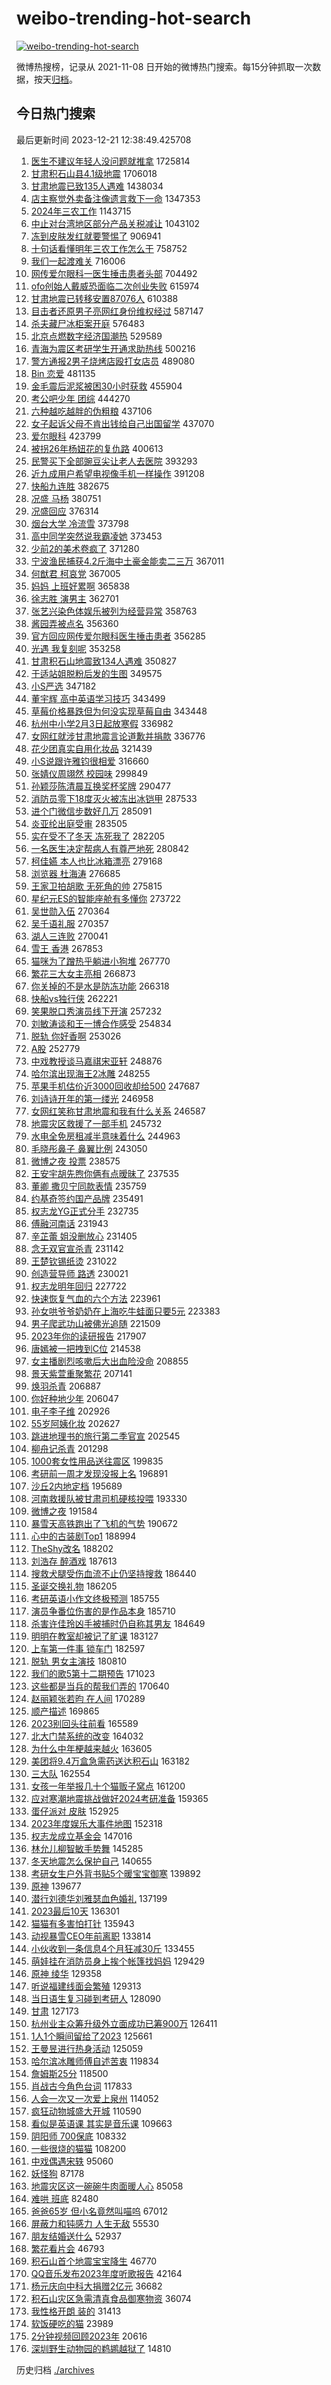# weibo-trending-hot-search

[![weibo-trending-hot-search](https://github.com/ameizi/weibo-trending-hot-search/actions/workflows/ci.yml/badge.svg)](https://github.com/ameizi/weibo-trending-hot-search/actions/workflows/ci.yml)

微博热搜榜，记录从 2021-11-08 日开始的微博热门搜索。每15分钟抓取一次数据，按天[归档](./archives)。

## 今日热门搜索

<!-- BEGIN --> 
最后更新时间 2023-12-21 12:38:49.425708 
1. [医生不建议年轻人没问题就推拿](https://s.weibo.com/weibo?q=%23%E5%8C%BB%E7%94%9F%E4%B8%8D%E5%BB%BA%E8%AE%AE%E5%B9%B4%E8%BD%BB%E4%BA%BA%E6%B2%A1%E9%97%AE%E9%A2%98%E5%B0%B1%E6%8E%A8%E6%8B%BF%23&t=31&band_rank=21&Refer=top) 1725814
1. [甘肃积石山县4.1级地震](https://s.weibo.com/weibo?q=%23%E7%94%98%E8%82%83%E7%A7%AF%E7%9F%B3%E5%B1%B1%E5%8E%BF4.1%E7%BA%A7%E5%9C%B0%E9%9C%87%23&t=31&band_rank=6&Refer=top) 1706018
1. [甘肃地震已致135人遇难](https://s.weibo.com/weibo?q=%23%E7%94%98%E8%82%83%E5%9C%B0%E9%9C%87%E5%B7%B2%E8%87%B4135%E4%BA%BA%E9%81%87%E9%9A%BE%23&t=31&band_rank=2&Refer=top) 1438034
1. [店主察觉外卖备注像遗言救下一命](https://s.weibo.com/weibo?q=%23%E5%BA%97%E4%B8%BB%E5%AF%9F%E8%A7%89%E5%A4%96%E5%8D%96%E5%A4%87%E6%B3%A8%E5%83%8F%E9%81%97%E8%A8%80%E6%95%91%E4%B8%8B%E4%B8%80%E5%91%BD%23&t=31&band_rank=27&Refer=top) 1347353
1. [2024年三农工作](https://s.weibo.com/weibo?q=%232024%E5%B9%B4%E4%B8%89%E5%86%9C%E5%B7%A5%E4%BD%9C%23&t=31&band_rank=3&Refer=top) 1143715
1. [中止对台湾地区部分产品关税减让](https://s.weibo.com/weibo?q=%23%E4%B8%AD%E6%AD%A2%E5%AF%B9%E5%8F%B0%E6%B9%BE%E5%9C%B0%E5%8C%BA%E9%83%A8%E5%88%86%E4%BA%A7%E5%93%81%E5%85%B3%E7%A8%8E%E5%87%8F%E8%AE%A9%23&t=31&band_rank=8&Refer=top) 1043102
1. [冻到皮肤发红就要警惕了](https://s.weibo.com/weibo?q=%23%E5%86%BB%E5%88%B0%E7%9A%AE%E8%82%A4%E5%8F%91%E7%BA%A2%E5%B0%B1%E8%A6%81%E8%AD%A6%E6%83%95%E4%BA%86%23&t=31&band_rank=1&Refer=top) 906941
1. [十句话看懂明年三农工作怎么干](https://s.weibo.com/weibo?q=%23%E5%8D%81%E5%8F%A5%E8%AF%9D%E7%9C%8B%E6%87%82%E6%98%8E%E5%B9%B4%E4%B8%89%E5%86%9C%E5%B7%A5%E4%BD%9C%E6%80%8E%E4%B9%88%E5%B9%B2%23&t=31&band_rank=3&Refer=top) 758752
1. [我们一起渡难关](https://s.weibo.com/weibo?q=%23%E6%88%91%E4%BB%AC%E4%B8%80%E8%B5%B7%E6%B8%A1%E9%9A%BE%E5%85%B3%23&t=31&band_rank=3&Refer=top) 716006
1. [网传爱尔眼科一医生捶击患者头部](https://s.weibo.com/weibo?q=%23%E7%BD%91%E4%BC%A0%E7%88%B1%E5%B0%94%E7%9C%BC%E7%A7%91%E4%B8%80%E5%8C%BB%E7%94%9F%E6%8D%B6%E5%87%BB%E6%82%A3%E8%80%85%E5%A4%B4%E9%83%A8%23&t=31&band_rank=46&Refer=top) 704492
1. [ofo创始人戴威恐面临二次创业失败](https://s.weibo.com/weibo?q=%23ofo%E5%88%9B%E5%A7%8B%E4%BA%BA%E6%88%B4%E5%A8%81%E6%81%90%E9%9D%A2%E4%B8%B4%E4%BA%8C%E6%AC%A1%E5%88%9B%E4%B8%9A%E5%A4%B1%E8%B4%A5%23&t=31&band_rank=7&Refer=top) 615974
1. [甘肃地震已转移安置87076人](https://s.weibo.com/weibo?q=%23%E7%94%98%E8%82%83%E5%9C%B0%E9%9C%87%E5%B7%B2%E8%BD%AC%E7%A7%BB%E5%AE%89%E7%BD%AE87076%E4%BA%BA%23&t=31&band_rank=37&Refer=top) 610388
1. [目击者还原男子亮网红身份维权经过](https://s.weibo.com/weibo?q=%23%E7%9B%AE%E5%87%BB%E8%80%85%E8%BF%98%E5%8E%9F%E7%94%B7%E5%AD%90%E4%BA%AE%E7%BD%91%E7%BA%A2%E8%BA%AB%E4%BB%BD%E7%BB%B4%E6%9D%83%E7%BB%8F%E8%BF%87%23&t=31&band_rank=13&Refer=top) 587147
1. [杀夫藏尸冰柜案开庭](https://s.weibo.com/weibo?q=%23%E6%9D%80%E5%A4%AB%E8%97%8F%E5%B0%B8%E5%86%B0%E6%9F%9C%E6%A1%88%E5%BC%80%E5%BA%AD%23&t=31&band_rank=4&Refer=top) 576483
1. [北京点燃数字经济国潮热](https://s.weibo.com/weibo?q=%23%E5%8C%97%E4%BA%AC%E7%82%B9%E7%87%83%E6%95%B0%E5%AD%97%E7%BB%8F%E6%B5%8E%E5%9B%BD%E6%BD%AE%E7%83%AD%23&t=31&band_rank=3&Refer=top) 529589
1. [青海为震区考研学生开通求助热线](https://s.weibo.com/weibo?q=%23%E9%9D%92%E6%B5%B7%E4%B8%BA%E9%9C%87%E5%8C%BA%E8%80%83%E7%A0%94%E5%AD%A6%E7%94%9F%E5%BC%80%E9%80%9A%E6%B1%82%E5%8A%A9%E7%83%AD%E7%BA%BF%23&t=31&band_rank=3&Refer=top) 500216
1. [警方通报2男子烧烤店殴打女店员](https://s.weibo.com/weibo?q=%23%E8%AD%A6%E6%96%B9%E9%80%9A%E6%8A%A52%E7%94%B7%E5%AD%90%E7%83%A7%E7%83%A4%E5%BA%97%E6%AE%B4%E6%89%93%E5%A5%B3%E5%BA%97%E5%91%98%23&t=31&band_rank=2&Refer=top) 489080
1. [Bin 恋爱](https://s.weibo.com/weibo?q=Bin%20%E6%81%8B%E7%88%B1&t=31&band_rank=4&Refer=top) 481135
1. [金毛震后泥浆被困30小时获救](https://s.weibo.com/weibo?q=%23%E9%87%91%E6%AF%9B%E9%9C%87%E5%90%8E%E6%B3%A5%E6%B5%86%E8%A2%AB%E5%9B%B030%E5%B0%8F%E6%97%B6%E8%8E%B7%E6%95%91%23&t=31&band_rank=5&Refer=top) 455904
1. [考公吧少年 团综](https://s.weibo.com/weibo?q=%E8%80%83%E5%85%AC%E5%90%A7%E5%B0%91%E5%B9%B4%20%E5%9B%A2%E7%BB%BC&t=31&band_rank=5&Refer=top) 444270
1. [六种越吃越胖的伪粗粮](https://s.weibo.com/weibo?q=%E5%85%AD%E7%A7%8D%E8%B6%8A%E5%90%83%E8%B6%8A%E8%83%96%E7%9A%84%E4%BC%AA%E7%B2%97%E7%B2%AE&t=31&band_rank=46&Refer=top) 437106
1. [女子起诉父母不肯出钱给自己出国留学](https://s.weibo.com/weibo?q=%23%E5%A5%B3%E5%AD%90%E8%B5%B7%E8%AF%89%E7%88%B6%E6%AF%8D%E4%B8%8D%E8%82%AF%E5%87%BA%E9%92%B1%E7%BB%99%E8%87%AA%E5%B7%B1%E5%87%BA%E5%9B%BD%E7%95%99%E5%AD%A6%23&t=31&band_rank=6&Refer=top) 437070
1. [爱尔眼科](https://s.weibo.com/weibo?q=%E7%88%B1%E5%B0%94%E7%9C%BC%E7%A7%91&t=31&band_rank=24&Refer=top) 423799
1. [被拐26年杨妞花的复仇路](https://s.weibo.com/weibo?q=%23%E8%A2%AB%E6%8B%9026%E5%B9%B4%E6%9D%A8%E5%A6%9E%E8%8A%B1%E7%9A%84%E5%A4%8D%E4%BB%87%E8%B7%AF%23&t=31&band_rank=10&Refer=top) 400613
1. [民警买下全部豌豆尖让老人去医院](https://s.weibo.com/weibo?q=%23%E6%B0%91%E8%AD%A6%E4%B9%B0%E4%B8%8B%E5%85%A8%E9%83%A8%E8%B1%8C%E8%B1%86%E5%B0%96%E8%AE%A9%E8%80%81%E4%BA%BA%E5%8E%BB%E5%8C%BB%E9%99%A2%23&t=31&band_rank=45&Refer=top) 393293
1. [近九成用户希望电视像手机一样操作](https://s.weibo.com/weibo?q=%23%E8%BF%91%E4%B9%9D%E6%88%90%E7%94%A8%E6%88%B7%E5%B8%8C%E6%9C%9B%E7%94%B5%E8%A7%86%E5%83%8F%E6%89%8B%E6%9C%BA%E4%B8%80%E6%A0%B7%E6%93%8D%E4%BD%9C%23&t=31&band_rank=34&Refer=top) 391208
1. [快船九连胜](https://s.weibo.com/weibo?q=%23%E5%BF%AB%E8%88%B9%E4%B9%9D%E8%BF%9E%E8%83%9C%23&t=31&band_rank=34&Refer=top) 382675
1. [况盛 马杨](https://s.weibo.com/weibo?q=%E5%86%B5%E7%9B%9B%20%E9%A9%AC%E6%9D%A8&t=31&band_rank=12&Refer=top) 380751
1. [况盛回应](https://s.weibo.com/weibo?q=%E5%86%B5%E7%9B%9B%E5%9B%9E%E5%BA%94&t=31&band_rank=17&Refer=top) 376314
1. [烟台大学 冷流雪](https://s.weibo.com/weibo?q=%E7%83%9F%E5%8F%B0%E5%A4%A7%E5%AD%A6%20%E5%86%B7%E6%B5%81%E9%9B%AA&t=31&band_rank=19&Refer=top) 373798
1. [高中同学突然说我霸凌她](https://s.weibo.com/weibo?q=%E9%AB%98%E4%B8%AD%E5%90%8C%E5%AD%A6%E7%AA%81%E7%84%B6%E8%AF%B4%E6%88%91%E9%9C%B8%E5%87%8C%E5%A5%B9&t=31&band_rank=31&Refer=top) 373453
1. [少前2的美术卷疯了](https://s.weibo.com/weibo?q=%23%E5%B0%91%E5%89%8D2%E7%9A%84%E7%BE%8E%E6%9C%AF%E5%8D%B7%E7%96%AF%E4%BA%86%23&t=31&band_rank=21&Refer=top) 371280
1. [宁波渔民捕获4.2斤海中土豪金能卖二三万](https://s.weibo.com/weibo?q=%23%E5%AE%81%E6%B3%A2%E6%B8%94%E6%B0%91%E6%8D%95%E8%8E%B74.2%E6%96%A4%E6%B5%B7%E4%B8%AD%E5%9C%9F%E8%B1%AA%E9%87%91%E8%83%BD%E5%8D%96%E4%BA%8C%E4%B8%89%E4%B8%87%23&t=31&band_rank=49&Refer=top) 367011
1. [何猷君 柯哀党](https://s.weibo.com/weibo?q=%E4%BD%95%E7%8C%B7%E5%90%9B%20%E6%9F%AF%E5%93%80%E5%85%9A&t=31&band_rank=14&Refer=top) 367005
1. [妈妈 上班好累啊](https://s.weibo.com/weibo?q=%E5%A6%88%E5%A6%88%20%E4%B8%8A%E7%8F%AD%E5%A5%BD%E7%B4%AF%E5%95%8A&t=31&band_rank=32&Refer=top) 365838
1. [徐志胜 演男主](https://s.weibo.com/weibo?q=%E5%BE%90%E5%BF%97%E8%83%9C%20%E6%BC%94%E7%94%B7%E4%B8%BB&t=31&band_rank=16&Refer=top) 362701
1. [张艺兴染色体娱乐被列为经营异常](https://s.weibo.com/weibo?q=%23%E5%BC%A0%E8%89%BA%E5%85%B4%E6%9F%93%E8%89%B2%E4%BD%93%E5%A8%B1%E4%B9%90%E8%A2%AB%E5%88%97%E4%B8%BA%E7%BB%8F%E8%90%A5%E5%BC%82%E5%B8%B8%23&t=31&band_rank=19&Refer=top) 358763
1. [酱园弄被点名](https://s.weibo.com/weibo?q=%E9%85%B1%E5%9B%AD%E5%BC%84%E8%A2%AB%E7%82%B9%E5%90%8D&t=31&band_rank=25&Refer=top) 356360
1. [官方回应网传爱尔眼科医生捶击患者](https://s.weibo.com/weibo?q=%23%E5%AE%98%E6%96%B9%E5%9B%9E%E5%BA%94%E7%BD%91%E4%BC%A0%E7%88%B1%E5%B0%94%E7%9C%BC%E7%A7%91%E5%8C%BB%E7%94%9F%E6%8D%B6%E5%87%BB%E6%82%A3%E8%80%85%23&t=31&band_rank=8&Refer=top) 356285
1. [光遇 我复刻呢](https://s.weibo.com/weibo?q=%E5%85%89%E9%81%87%20%E6%88%91%E5%A4%8D%E5%88%BB%E5%91%A2&t=31&band_rank=28&Refer=top) 353258
1. [甘肃积石山地震致134人遇难](https://s.weibo.com/weibo?q=%23%E7%94%98%E8%82%83%E7%A7%AF%E7%9F%B3%E5%B1%B1%E5%9C%B0%E9%9C%87%E8%87%B4134%E4%BA%BA%E9%81%87%E9%9A%BE%23&t=31&band_rank=9&Refer=top) 350827
1. [于适站姐脱粉后发的生图](https://s.weibo.com/weibo?q=%23%E4%BA%8E%E9%80%82%E7%AB%99%E5%A7%90%E8%84%B1%E7%B2%89%E5%90%8E%E5%8F%91%E7%9A%84%E7%94%9F%E5%9B%BE%23&t=31&band_rank=22&Refer=top) 349575
1. [小S严选](https://s.weibo.com/weibo?q=%E5%B0%8FS%E4%B8%A5%E9%80%89&t=31&band_rank=20&Refer=top) 347182
1. [董宇辉 高中英语学习技巧](https://s.weibo.com/weibo?q=%E8%91%A3%E5%AE%87%E8%BE%89%20%E9%AB%98%E4%B8%AD%E8%8B%B1%E8%AF%AD%E5%AD%A6%E4%B9%A0%E6%8A%80%E5%B7%A7&t=31&band_rank=16&Refer=top) 343499
1. [草莓价格暴跌但为何没实现草莓自由](https://s.weibo.com/weibo?q=%23%E8%8D%89%E8%8E%93%E4%BB%B7%E6%A0%BC%E6%9A%B4%E8%B7%8C%E4%BD%86%E4%B8%BA%E4%BD%95%E6%B2%A1%E5%AE%9E%E7%8E%B0%E8%8D%89%E8%8E%93%E8%87%AA%E7%94%B1%23&t=31&band_rank=21&Refer=top) 343448
1. [杭州中小学2月3日起放寒假](https://s.weibo.com/weibo?q=%23%E6%9D%AD%E5%B7%9E%E4%B8%AD%E5%B0%8F%E5%AD%A62%E6%9C%883%E6%97%A5%E8%B5%B7%E6%94%BE%E5%AF%92%E5%81%87%23&t=31&band_rank=31&Refer=top) 336982
1. [女网红就涉甘肃地震言论道歉并捐款](https://s.weibo.com/weibo?q=%23%E5%A5%B3%E7%BD%91%E7%BA%A2%E5%B0%B1%E6%B6%89%E7%94%98%E8%82%83%E5%9C%B0%E9%9C%87%E8%A8%80%E8%AE%BA%E9%81%93%E6%AD%89%E5%B9%B6%E6%8D%90%E6%AC%BE%23&t=31&band_rank=11&Refer=top) 336776
1. [花少团真实自用化妆品](https://s.weibo.com/weibo?q=%E8%8A%B1%E5%B0%91%E5%9B%A2%E7%9C%9F%E5%AE%9E%E8%87%AA%E7%94%A8%E5%8C%96%E5%A6%86%E5%93%81&t=31&band_rank=15&Refer=top) 321439
1. [小S说跟许雅钧很相爱](https://s.weibo.com/weibo?q=%23%E5%B0%8FS%E8%AF%B4%E8%B7%9F%E8%AE%B8%E9%9B%85%E9%92%A7%E5%BE%88%E7%9B%B8%E7%88%B1%23&t=31&band_rank=25&Refer=top) 316660
1. [张婧仪周翊然 校园味](https://s.weibo.com/weibo?q=%E5%BC%A0%E5%A9%A7%E4%BB%AA%E5%91%A8%E7%BF%8A%E7%84%B6%20%E6%A0%A1%E5%9B%AD%E5%91%B3&t=31&band_rank=28&Refer=top) 299849
1. [孙颖莎陈清晨互换奖杯奖牌](https://s.weibo.com/weibo?q=%23%E5%AD%99%E9%A2%96%E8%8E%8E%E9%99%88%E6%B8%85%E6%99%A8%E4%BA%92%E6%8D%A2%E5%A5%96%E6%9D%AF%E5%A5%96%E7%89%8C%23&t=31&band_rank=32&Refer=top) 290477
1. [消防员零下18度灭火被冻出冰铠甲](https://s.weibo.com/weibo?q=%23%E6%B6%88%E9%98%B2%E5%91%98%E9%9B%B6%E4%B8%8B18%E5%BA%A6%E7%81%AD%E7%81%AB%E8%A2%AB%E5%86%BB%E5%87%BA%E5%86%B0%E9%93%A0%E7%94%B2%23&t=31&band_rank=34&Refer=top) 287533
1. [进个门微信步数好几万](https://s.weibo.com/weibo?q=%E8%BF%9B%E4%B8%AA%E9%97%A8%E5%BE%AE%E4%BF%A1%E6%AD%A5%E6%95%B0%E5%A5%BD%E5%87%A0%E4%B8%87&t=31&band_rank=50&Refer=top) 285091
1. [炎亚纶出庭受审](https://s.weibo.com/weibo?q=%23%E7%82%8E%E4%BA%9A%E7%BA%B6%E5%87%BA%E5%BA%AD%E5%8F%97%E5%AE%A1%23&t=31&band_rank=32&Refer=top) 283505
1. [实在受不了冬天 冻死我了](https://s.weibo.com/weibo?q=%E5%AE%9E%E5%9C%A8%E5%8F%97%E4%B8%8D%E4%BA%86%E5%86%AC%E5%A4%A9%20%E5%86%BB%E6%AD%BB%E6%88%91%E4%BA%86&t=31&band_rank=13&Refer=top) 282205
1. [一名医生决定帮病人有尊严地死](https://s.weibo.com/weibo?q=%E4%B8%80%E5%90%8D%E5%8C%BB%E7%94%9F%E5%86%B3%E5%AE%9A%E5%B8%AE%E7%97%85%E4%BA%BA%E6%9C%89%E5%B0%8A%E4%B8%A5%E5%9C%B0%E6%AD%BB&t=31&band_rank=31&Refer=top) 280842
1. [柯佳嬿 本人也比冰箱漂亮](https://s.weibo.com/weibo?q=%E6%9F%AF%E4%BD%B3%E5%AC%BF%20%E6%9C%AC%E4%BA%BA%E4%B9%9F%E6%AF%94%E5%86%B0%E7%AE%B1%E6%BC%82%E4%BA%AE&t=31&band_rank=17&Refer=top) 279168
1. [浏览器 杜海涛](https://s.weibo.com/weibo?q=%E6%B5%8F%E8%A7%88%E5%99%A8%20%E6%9D%9C%E6%B5%B7%E6%B6%9B&t=31&band_rank=11&Refer=top) 276685
1. [王家卫拍胡歌 无死角的帅](https://s.weibo.com/weibo?q=%E7%8E%8B%E5%AE%B6%E5%8D%AB%E6%8B%8D%E8%83%A1%E6%AD%8C%20%E6%97%A0%E6%AD%BB%E8%A7%92%E7%9A%84%E5%B8%85&t=31&band_rank=28&Refer=top) 275815
1. [星纪元ES的智能座舱有多懂你](https://s.weibo.com/weibo?q=%23%E6%98%9F%E7%BA%AA%E5%85%83ES%E7%9A%84%E6%99%BA%E8%83%BD%E5%BA%A7%E8%88%B1%E6%9C%89%E5%A4%9A%E6%87%82%E4%BD%A0%23&t=31&band_rank=42&Refer=top) 273722
1. [吴世勋入伍](https://s.weibo.com/weibo?q=%E5%90%B4%E4%B8%96%E5%8B%8B%E5%85%A5%E4%BC%8D&t=31&band_rank=25&Refer=top) 270364
1. [吴千语礼服](https://s.weibo.com/weibo?q=%E5%90%B4%E5%8D%83%E8%AF%AD%E7%A4%BC%E6%9C%8D&t=31&band_rank=21&Refer=top) 270357
1. [湖人三连败](https://s.weibo.com/weibo?q=%E6%B9%96%E4%BA%BA%E4%B8%89%E8%BF%9E%E8%B4%A5&t=31&band_rank=41&Refer=top) 270041
1. [雪王 香港](https://s.weibo.com/weibo?q=%E9%9B%AA%E7%8E%8B%20%E9%A6%99%E6%B8%AF&t=31&band_rank=45&Refer=top) 267853
1. [猫咪为了蹭热乎躺进小狗堆](https://s.weibo.com/weibo?q=%23%E7%8C%AB%E5%92%AA%E4%B8%BA%E4%BA%86%E8%B9%AD%E7%83%AD%E4%B9%8E%E8%BA%BA%E8%BF%9B%E5%B0%8F%E7%8B%97%E5%A0%86%23&t=31&band_rank=45&Refer=top) 267770
1. [繁花三大女主亮相](https://s.weibo.com/weibo?q=%23%E7%B9%81%E8%8A%B1%E4%B8%89%E5%A4%A7%E5%A5%B3%E4%B8%BB%E4%BA%AE%E7%9B%B8%23&t=31&band_rank=24&Refer=top) 266873
1. [你关掉的不是水是防冻功能](https://s.weibo.com/weibo?q=%E4%BD%A0%E5%85%B3%E6%8E%89%E7%9A%84%E4%B8%8D%E6%98%AF%E6%B0%B4%E6%98%AF%E9%98%B2%E5%86%BB%E5%8A%9F%E8%83%BD&t=31&band_rank=32&Refer=top) 266318
1. [快船vs独行侠](https://s.weibo.com/weibo?q=%23%E5%BF%AB%E8%88%B9vs%E7%8B%AC%E8%A1%8C%E4%BE%A0%23&t=31&band_rank=9&Refer=top) 262221
1. [笑果脱口秀演员线下开演](https://s.weibo.com/weibo?q=%23%E7%AC%91%E6%9E%9C%E8%84%B1%E5%8F%A3%E7%A7%80%E6%BC%94%E5%91%98%E7%BA%BF%E4%B8%8B%E5%BC%80%E6%BC%94%23&t=31&band_rank=45&Refer=top) 257232
1. [刘敏涛谈和王一博合作感受](https://s.weibo.com/weibo?q=%E5%88%98%E6%95%8F%E6%B6%9B%E8%B0%88%E5%92%8C%E7%8E%8B%E4%B8%80%E5%8D%9A%E5%90%88%E4%BD%9C%E6%84%9F%E5%8F%97&t=31&band_rank=25&Refer=top) 254834
1. [脱轨 你好香啊](https://s.weibo.com/weibo?q=%E8%84%B1%E8%BD%A8%20%E4%BD%A0%E5%A5%BD%E9%A6%99%E5%95%8A&t=31&band_rank=21&Refer=top) 253026
1. [A股](https://s.weibo.com/weibo?q=A%E8%82%A1&t=31&band_rank=13&Refer=top) 252779
1. [中戏教授谈马嘉祺宋亚轩](https://s.weibo.com/weibo?q=%E4%B8%AD%E6%88%8F%E6%95%99%E6%8E%88%E8%B0%88%E9%A9%AC%E5%98%89%E7%A5%BA%E5%AE%8B%E4%BA%9A%E8%BD%A9&t=31&band_rank=14&Refer=top) 248876
1. [哈尔滨出现海王2冰雕](https://s.weibo.com/weibo?q=%23%E5%93%88%E5%B0%94%E6%BB%A8%E5%87%BA%E7%8E%B0%E6%B5%B7%E7%8E%8B2%E5%86%B0%E9%9B%95%23&t=31&band_rank=40&Refer=top) 248255
1. [苹果手机估价近3000回收却给500](https://s.weibo.com/weibo?q=%23%E8%8B%B9%E6%9E%9C%E6%89%8B%E6%9C%BA%E4%BC%B0%E4%BB%B7%E8%BF%913000%E5%9B%9E%E6%94%B6%E5%8D%B4%E7%BB%99500%23&t=31&band_rank=10&Refer=top) 247687
1. [刘诗诗开年的第一缕光](https://s.weibo.com/weibo?q=%23%E5%88%98%E8%AF%97%E8%AF%97%E5%BC%80%E5%B9%B4%E7%9A%84%E7%AC%AC%E4%B8%80%E7%BC%95%E5%85%89%23&t=31&band_rank=36&Refer=top) 246958
1. [女网红笑称甘肃地震和我有什么关系](https://s.weibo.com/weibo?q=%23%E5%A5%B3%E7%BD%91%E7%BA%A2%E7%AC%91%E7%A7%B0%E7%94%98%E8%82%83%E5%9C%B0%E9%9C%87%E5%92%8C%E6%88%91%E6%9C%89%E4%BB%80%E4%B9%88%E5%85%B3%E7%B3%BB%23&t=31&band_rank=12&Refer=top) 246587
1. [地震灾区救援了一部手机](https://s.weibo.com/weibo?q=%E5%9C%B0%E9%9C%87%E7%81%BE%E5%8C%BA%E6%95%91%E6%8F%B4%E4%BA%86%E4%B8%80%E9%83%A8%E6%89%8B%E6%9C%BA&t=31&band_rank=32&Refer=top) 245732
1. [水电全免房租减半意味着什么](https://s.weibo.com/weibo?q=%E6%B0%B4%E7%94%B5%E5%85%A8%E5%85%8D%E6%88%BF%E7%A7%9F%E5%87%8F%E5%8D%8A%E6%84%8F%E5%91%B3%E7%9D%80%E4%BB%80%E4%B9%88&t=31&band_rank=22&Refer=top) 244963
1. [毛晓彤鼻子 鼻翼比例](https://s.weibo.com/weibo?q=%E6%AF%9B%E6%99%93%E5%BD%A4%E9%BC%BB%E5%AD%90%20%E9%BC%BB%E7%BF%BC%E6%AF%94%E4%BE%8B&t=31&band_rank=15&Refer=top) 243050
1. [微博之夜 投票](https://s.weibo.com/weibo?q=%E5%BE%AE%E5%8D%9A%E4%B9%8B%E5%A4%9C%20%E6%8A%95%E7%A5%A8&t=31&band_rank=16&Refer=top) 238575
1. [王安宇胡先煦你俩有点暧昧了](https://s.weibo.com/weibo?q=%23%E7%8E%8B%E5%AE%89%E5%AE%87%E8%83%A1%E5%85%88%E7%85%A6%E4%BD%A0%E4%BF%A9%E6%9C%89%E7%82%B9%E6%9A%A7%E6%98%A7%E4%BA%86%23&t=31&band_rank=17&Refer=top) 237535
1. [董卿 撒贝宁同款表情](https://s.weibo.com/weibo?q=%E8%91%A3%E5%8D%BF%20%E6%92%92%E8%B4%9D%E5%AE%81%E5%90%8C%E6%AC%BE%E8%A1%A8%E6%83%85&t=31&band_rank=18&Refer=top) 235759
1. [约基奇签约国产品牌](https://s.weibo.com/weibo?q=%23%E7%BA%A6%E5%9F%BA%E5%A5%87%E7%AD%BE%E7%BA%A6%E5%9B%BD%E4%BA%A7%E5%93%81%E7%89%8C%23&t=31&band_rank=32&Refer=top) 235491
1. [权志龙YG正式分手](https://s.weibo.com/weibo?q=%E6%9D%83%E5%BF%97%E9%BE%99YG%E6%AD%A3%E5%BC%8F%E5%88%86%E6%89%8B&t=31&band_rank=19&Refer=top) 232735
1. [傅融河南话](https://s.weibo.com/weibo?q=%E5%82%85%E8%9E%8D%E6%B2%B3%E5%8D%97%E8%AF%9D&t=31&band_rank=29&Refer=top) 231943
1. [辛芷蕾 姐没删放心](https://s.weibo.com/weibo?q=%E8%BE%9B%E8%8A%B7%E8%95%BE%20%E5%A7%90%E6%B2%A1%E5%88%A0%E6%94%BE%E5%BF%83&t=31&band_rank=20&Refer=top) 231405
1. [念无双官宣杀青](https://s.weibo.com/weibo?q=%23%E5%BF%B5%E6%97%A0%E5%8F%8C%E5%AE%98%E5%AE%A3%E6%9D%80%E9%9D%92%23&t=31&band_rank=26&Refer=top) 231142
1. [王楚钦锡纸烫](https://s.weibo.com/weibo?q=%E7%8E%8B%E6%A5%9A%E9%92%A6%E9%94%A1%E7%BA%B8%E7%83%AB&t=31&band_rank=21&Refer=top) 231022
1. [创造营导师 路透](https://s.weibo.com/weibo?q=%E5%88%9B%E9%80%A0%E8%90%A5%E5%AF%BC%E5%B8%88%20%E8%B7%AF%E9%80%8F&t=31&band_rank=23&Refer=top) 230021
1. [权志龙明年回归](https://s.weibo.com/weibo?q=%E6%9D%83%E5%BF%97%E9%BE%99%E6%98%8E%E5%B9%B4%E5%9B%9E%E5%BD%92&t=31&band_rank=36&Refer=top) 227722
1. [快速恢复气血的六个方法](https://s.weibo.com/weibo?q=%E5%BF%AB%E9%80%9F%E6%81%A2%E5%A4%8D%E6%B0%94%E8%A1%80%E7%9A%84%E5%85%AD%E4%B8%AA%E6%96%B9%E6%B3%95&t=31&band_rank=37&Refer=top) 223961
1. [孙女哄爷爷奶奶在上海吃牛蛙面只要5元](https://s.weibo.com/weibo?q=%23%E5%AD%99%E5%A5%B3%E5%93%84%E7%88%B7%E7%88%B7%E5%A5%B6%E5%A5%B6%E5%9C%A8%E4%B8%8A%E6%B5%B7%E5%90%83%E7%89%9B%E8%9B%99%E9%9D%A2%E5%8F%AA%E8%A6%815%E5%85%83%23&t=31&band_rank=43&Refer=top) 223383
1. [男子爬武功山被佛光追随](https://s.weibo.com/weibo?q=%23%E7%94%B7%E5%AD%90%E7%88%AC%E6%AD%A6%E5%8A%9F%E5%B1%B1%E8%A2%AB%E4%BD%9B%E5%85%89%E8%BF%BD%E9%9A%8F%23&t=31&band_rank=50&Refer=top) 221509
1. [2023年你的读研报告](https://s.weibo.com/weibo?q=2023%E5%B9%B4%E4%BD%A0%E7%9A%84%E8%AF%BB%E7%A0%94%E6%8A%A5%E5%91%8A&t=31&band_rank=34&Refer=top) 217907
1. [唐嫣被一把拽到C位](https://s.weibo.com/weibo?q=%23%E5%94%90%E5%AB%A3%E8%A2%AB%E4%B8%80%E6%8A%8A%E6%8B%BD%E5%88%B0C%E4%BD%8D%23&t=31&band_rank=24&Refer=top) 214538
1. [女主播剧烈咳嗽后大出血险没命](https://s.weibo.com/weibo?q=%23%E5%A5%B3%E4%B8%BB%E6%92%AD%E5%89%A7%E7%83%88%E5%92%B3%E5%97%BD%E5%90%8E%E5%A4%A7%E5%87%BA%E8%A1%80%E9%99%A9%E6%B2%A1%E5%91%BD%23&t=31&band_rank=25&Refer=top) 208855
1. [景天紫萱重聚繁花](https://s.weibo.com/weibo?q=%E6%99%AF%E5%A4%A9%E7%B4%AB%E8%90%B1%E9%87%8D%E8%81%9A%E7%B9%81%E8%8A%B1&t=31&band_rank=26&Refer=top) 207141
1. [焕羽杀青](https://s.weibo.com/weibo?q=%23%E7%84%95%E7%BE%BD%E6%9D%80%E9%9D%92%23&t=31&band_rank=28&Refer=top) 206887
1. [你好种地少年](https://s.weibo.com/weibo?q=%E4%BD%A0%E5%A5%BD%E7%A7%8D%E5%9C%B0%E5%B0%91%E5%B9%B4&t=31&band_rank=31&Refer=top) 206047
1. [电子李子维](https://s.weibo.com/weibo?q=%E7%94%B5%E5%AD%90%E6%9D%8E%E5%AD%90%E7%BB%B4&t=31&band_rank=30&Refer=top) 202926
1. [55岁阿姨化妆](https://s.weibo.com/weibo?q=55%E5%B2%81%E9%98%BF%E5%A7%A8%E5%8C%96%E5%A6%86&t=31&band_rank=31&Refer=top) 202627
1. [跳进地理书的旅行第二季官宣](https://s.weibo.com/weibo?q=%E8%B7%B3%E8%BF%9B%E5%9C%B0%E7%90%86%E4%B9%A6%E7%9A%84%E6%97%85%E8%A1%8C%E7%AC%AC%E4%BA%8C%E5%AD%A3%E5%AE%98%E5%AE%A3&t=31&band_rank=34&Refer=top) 202545
1. [柳舟记杀青](https://s.weibo.com/weibo?q=%23%E6%9F%B3%E8%88%9F%E8%AE%B0%E6%9D%80%E9%9D%92%23&t=31&band_rank=30&Refer=top) 201298
1. [1000套女性用品送往震区](https://s.weibo.com/weibo?q=%231000%E5%A5%97%E5%A5%B3%E6%80%A7%E7%94%A8%E5%93%81%E9%80%81%E5%BE%80%E9%9C%87%E5%8C%BA%23&t=31&band_rank=28&Refer=top) 199835
1. [考研前一周才发现没报上名](https://s.weibo.com/weibo?q=%23%E8%80%83%E7%A0%94%E5%89%8D%E4%B8%80%E5%91%A8%E6%89%8D%E5%8F%91%E7%8E%B0%E6%B2%A1%E6%8A%A5%E4%B8%8A%E5%90%8D%23&t=31&band_rank=27&Refer=top) 196891
1. [沙丘2内地定档](https://s.weibo.com/weibo?q=%23%E6%B2%99%E4%B8%982%E5%86%85%E5%9C%B0%E5%AE%9A%E6%A1%A3%23&t=31&band_rank=31&Refer=top) 195689
1. [河南救援队被甘肃司机硬核投喂](https://s.weibo.com/weibo?q=%23%E6%B2%B3%E5%8D%97%E6%95%91%E6%8F%B4%E9%98%9F%E8%A2%AB%E7%94%98%E8%82%83%E5%8F%B8%E6%9C%BA%E7%A1%AC%E6%A0%B8%E6%8A%95%E5%96%82%23&t=31&band_rank=30&Refer=top) 193330
1. [微博之夜](https://s.weibo.com/weibo?q=%E5%BE%AE%E5%8D%9A%E4%B9%8B%E5%A4%9C&t=31&band_rank=39&Refer=top) 191584
1. [暴雪天高铁跑出了飞机的气势](https://s.weibo.com/weibo?q=%23%E6%9A%B4%E9%9B%AA%E5%A4%A9%E9%AB%98%E9%93%81%E8%B7%91%E5%87%BA%E4%BA%86%E9%A3%9E%E6%9C%BA%E7%9A%84%E6%B0%94%E5%8A%BF%23&t=31&band_rank=32&Refer=top) 190672
1. [心中的古装剧Top1](https://s.weibo.com/weibo?q=%E5%BF%83%E4%B8%AD%E7%9A%84%E5%8F%A4%E8%A3%85%E5%89%A7Top1&t=31&band_rank=28&Refer=top) 188994
1. [TheShy改名](https://s.weibo.com/weibo?q=%23TheShy%E6%94%B9%E5%90%8D%23&t=31&band_rank=29&Refer=top) 188202
1. [刘浩存 醉酒戏](https://s.weibo.com/weibo?q=%E5%88%98%E6%B5%A9%E5%AD%98%20%E9%86%89%E9%85%92%E6%88%8F&t=31&band_rank=30&Refer=top) 187613
1. [搜救犬腿受伤血流不止仍坚持搜救](https://s.weibo.com/weibo?q=%23%E6%90%9C%E6%95%91%E7%8A%AC%E8%85%BF%E5%8F%97%E4%BC%A4%E8%A1%80%E6%B5%81%E4%B8%8D%E6%AD%A2%E4%BB%8D%E5%9D%9A%E6%8C%81%E6%90%9C%E6%95%91%23&t=31&band_rank=31&Refer=top) 186440
1. [圣诞交换礼物](https://s.weibo.com/weibo?q=%E5%9C%A3%E8%AF%9E%E4%BA%A4%E6%8D%A2%E7%A4%BC%E7%89%A9&t=31&band_rank=38&Refer=top) 186205
1. [考研英语小作文终极预测](https://s.weibo.com/weibo?q=%E8%80%83%E7%A0%94%E8%8B%B1%E8%AF%AD%E5%B0%8F%E4%BD%9C%E6%96%87%E7%BB%88%E6%9E%81%E9%A2%84%E6%B5%8B&t=31&band_rank=35&Refer=top) 185755
1. [演员争番位伤害的是作品本身](https://s.weibo.com/weibo?q=%23%E6%BC%94%E5%91%98%E4%BA%89%E7%95%AA%E4%BD%8D%E4%BC%A4%E5%AE%B3%E7%9A%84%E6%98%AF%E4%BD%9C%E5%93%81%E6%9C%AC%E8%BA%AB%23&t=31&band_rank=36&Refer=top) 185710
1. [杀害许佳玲凶手被捕时仍自称其男友](https://s.weibo.com/weibo?q=%23%E6%9D%80%E5%AE%B3%E8%AE%B8%E4%BD%B3%E7%8E%B2%E5%87%B6%E6%89%8B%E8%A2%AB%E6%8D%95%E6%97%B6%E4%BB%8D%E8%87%AA%E7%A7%B0%E5%85%B6%E7%94%B7%E5%8F%8B%23&t=31&band_rank=31&Refer=top) 184649
1. [明明在教室却被记了旷课](https://s.weibo.com/weibo?q=%E6%98%8E%E6%98%8E%E5%9C%A8%E6%95%99%E5%AE%A4%E5%8D%B4%E8%A2%AB%E8%AE%B0%E4%BA%86%E6%97%B7%E8%AF%BE&t=31&band_rank=48&Refer=top) 183127
1. [上车第一件事 锁车门](https://s.weibo.com/weibo?q=%E4%B8%8A%E8%BD%A6%E7%AC%AC%E4%B8%80%E4%BB%B6%E4%BA%8B%20%E9%94%81%E8%BD%A6%E9%97%A8&t=31&band_rank=32&Refer=top) 182597
1. [脱轨 男女主演技](https://s.weibo.com/weibo?q=%E8%84%B1%E8%BD%A8%20%E7%94%B7%E5%A5%B3%E4%B8%BB%E6%BC%94%E6%8A%80&t=31&band_rank=33&Refer=top) 180810
1. [我们的歌5第十二期预告](https://s.weibo.com/weibo?q=%23%E6%88%91%E4%BB%AC%E7%9A%84%E6%AD%8C5%E7%AC%AC%E5%8D%81%E4%BA%8C%E6%9C%9F%E9%A2%84%E5%91%8A%23&t=31&band_rank=35&Refer=top) 171023
1. [这些都是当兵的帮我们弄的](https://s.weibo.com/weibo?q=%23%E8%BF%99%E4%BA%9B%E9%83%BD%E6%98%AF%E5%BD%93%E5%85%B5%E7%9A%84%E5%B8%AE%E6%88%91%E4%BB%AC%E5%BC%84%E7%9A%84%23&t=31&band_rank=36&Refer=top) 170640
1. [赵丽颖张若昀 在人间](https://s.weibo.com/weibo?q=%E8%B5%B5%E4%B8%BD%E9%A2%96%E5%BC%A0%E8%8B%A5%E6%98%80%20%E5%9C%A8%E4%BA%BA%E9%97%B4&t=31&band_rank=34&Refer=top) 170289
1. [顺产描述](https://s.weibo.com/weibo?q=%E9%A1%BA%E4%BA%A7%E6%8F%8F%E8%BF%B0&t=31&band_rank=35&Refer=top) 169865
1. [2023别回头往前看](https://s.weibo.com/weibo?q=%232023%E5%88%AB%E5%9B%9E%E5%A4%B4%E5%BE%80%E5%89%8D%E7%9C%8B%23&t=31&band_rank=37&Refer=top) 165589
1. [北大门禁系统的改变](https://s.weibo.com/weibo?q=%E5%8C%97%E5%A4%A7%E9%97%A8%E7%A6%81%E7%B3%BB%E7%BB%9F%E7%9A%84%E6%94%B9%E5%8F%98&t=31&band_rank=38&Refer=top) 164032
1. [为什么中年梗越来越火](https://s.weibo.com/weibo?q=%23%E4%B8%BA%E4%BB%80%E4%B9%88%E4%B8%AD%E5%B9%B4%E6%A2%97%E8%B6%8A%E6%9D%A5%E8%B6%8A%E7%81%AB%23&t=31&band_rank=36&Refer=top) 163605
1. [美团将9.4万盒急需药送达积石山](https://s.weibo.com/weibo?q=%23%E7%BE%8E%E5%9B%A2%E5%B0%869.4%E4%B8%87%E7%9B%92%E6%80%A5%E9%9C%80%E8%8D%AF%E9%80%81%E8%BE%BE%E7%A7%AF%E7%9F%B3%E5%B1%B1%23&t=31&band_rank=39&Refer=top) 163182
1. [三大队](https://s.weibo.com/weibo?q=%E4%B8%89%E5%A4%A7%E9%98%9F&t=31&band_rank=49&Refer=top) 162554
1. [女孩一年举报几十个猫贩子窝点](https://s.weibo.com/weibo?q=%23%E5%A5%B3%E5%AD%A9%E4%B8%80%E5%B9%B4%E4%B8%BE%E6%8A%A5%E5%87%A0%E5%8D%81%E4%B8%AA%E7%8C%AB%E8%B4%A9%E5%AD%90%E7%AA%9D%E7%82%B9%23&t=31&band_rank=38&Refer=top) 161200
1. [应对寒潮地震挑战做好2024考研准备](https://s.weibo.com/weibo?q=%23%E5%BA%94%E5%AF%B9%E5%AF%92%E6%BD%AE%E5%9C%B0%E9%9C%87%E6%8C%91%E6%88%98%E5%81%9A%E5%A5%BD2024%E8%80%83%E7%A0%94%E5%87%86%E5%A4%87%23&t=31&band_rank=40&Refer=top) 159365
1. [蛋仔派对 皮肤](https://s.weibo.com/weibo?q=%E8%9B%8B%E4%BB%94%E6%B4%BE%E5%AF%B9%20%E7%9A%AE%E8%82%A4&t=31&band_rank=40&Refer=top) 152925
1. [2023年度娱乐大事件地图](https://s.weibo.com/weibo?q=%232023%E5%B9%B4%E5%BA%A6%E5%A8%B1%E4%B9%90%E5%A4%A7%E4%BA%8B%E4%BB%B6%E5%9C%B0%E5%9B%BE%23&t=31&band_rank=34&Refer=top) 152318
1. [权志龙成立基金会](https://s.weibo.com/weibo?q=%23%E6%9D%83%E5%BF%97%E9%BE%99%E6%88%90%E7%AB%8B%E5%9F%BA%E9%87%91%E4%BC%9A%23&t=31&band_rank=41&Refer=top) 147016
1. [林允儿柳智敏手势舞](https://s.weibo.com/weibo?q=%23%E6%9E%97%E5%85%81%E5%84%BF%E6%9F%B3%E6%99%BA%E6%95%8F%E6%89%8B%E5%8A%BF%E8%88%9E%23&t=31&band_rank=41&Refer=top) 145285
1. [冬天地震怎么保护自己](https://s.weibo.com/weibo?q=%23%E5%86%AC%E5%A4%A9%E5%9C%B0%E9%9C%87%E6%80%8E%E4%B9%88%E4%BF%9D%E6%8A%A4%E8%87%AA%E5%B7%B1%23&t=31&band_rank=44&Refer=top) 140655
1. [考研女生户外背书贴5个暖宝宝御寒](https://s.weibo.com/weibo?q=%23%E8%80%83%E7%A0%94%E5%A5%B3%E7%94%9F%E6%88%B7%E5%A4%96%E8%83%8C%E4%B9%A6%E8%B4%B45%E4%B8%AA%E6%9A%96%E5%AE%9D%E5%AE%9D%E5%BE%A1%E5%AF%92%23&t=31&band_rank=42&Refer=top) 139892
1. [原神](https://s.weibo.com/weibo?q=%E5%8E%9F%E7%A5%9E&t=31&band_rank=43&Refer=top) 139677
1. [潜行刘德华刘雅瑟血色婚礼](https://s.weibo.com/weibo?q=%23%E6%BD%9C%E8%A1%8C%E5%88%98%E5%BE%B7%E5%8D%8E%E5%88%98%E9%9B%85%E7%91%9F%E8%A1%80%E8%89%B2%E5%A9%9A%E7%A4%BC%23&t=31&band_rank=45&Refer=top) 137199
1. [2023最后10天](https://s.weibo.com/weibo?q=%232023%E6%9C%80%E5%90%8E10%E5%A4%A9%23&t=31&band_rank=49&Refer=top) 136301
1. [猫猫有多害怕打针](https://s.weibo.com/weibo?q=%E7%8C%AB%E7%8C%AB%E6%9C%89%E5%A4%9A%E5%AE%B3%E6%80%95%E6%89%93%E9%92%88&t=31&band_rank=50&Refer=top) 135943
1. [动视暴雪CEO年前离职](https://s.weibo.com/weibo?q=%23%E5%8A%A8%E8%A7%86%E6%9A%B4%E9%9B%AACEO%E5%B9%B4%E5%89%8D%E7%A6%BB%E8%81%8C%23&t=31&band_rank=46&Refer=top) 133814
1. [小伙收到一条信息4个月狂减30斤](https://s.weibo.com/weibo?q=%23%E5%B0%8F%E4%BC%99%E6%94%B6%E5%88%B0%E4%B8%80%E6%9D%A1%E4%BF%A1%E6%81%AF4%E4%B8%AA%E6%9C%88%E7%8B%82%E5%87%8F30%E6%96%A4%23&t=31&band_rank=42&Refer=top) 133455
1. [萌娃挂在消防员身上挨个帐篷找妈妈](https://s.weibo.com/weibo?q=%23%E8%90%8C%E5%A8%83%E6%8C%82%E5%9C%A8%E6%B6%88%E9%98%B2%E5%91%98%E8%BA%AB%E4%B8%8A%E6%8C%A8%E4%B8%AA%E5%B8%90%E7%AF%B7%E6%89%BE%E5%A6%88%E5%A6%88%23&t=31&band_rank=44&Refer=top) 129429
1. [原神 绫华](https://s.weibo.com/weibo?q=%E5%8E%9F%E7%A5%9E%20%E7%BB%AB%E5%8D%8E&t=31&band_rank=43&Refer=top) 129358
1. [听说福建线面会繁殖](https://s.weibo.com/weibo?q=%23%E5%90%AC%E8%AF%B4%E7%A6%8F%E5%BB%BA%E7%BA%BF%E9%9D%A2%E4%BC%9A%E7%B9%81%E6%AE%96%23&t=31&band_rank=44&Refer=top) 129313
1. [当日语生复习碰到考研人](https://s.weibo.com/weibo?q=%E5%BD%93%E6%97%A5%E8%AF%AD%E7%94%9F%E5%A4%8D%E4%B9%A0%E7%A2%B0%E5%88%B0%E8%80%83%E7%A0%94%E4%BA%BA&t=31&band_rank=44&Refer=top) 128090
1. [甘肃](https://s.weibo.com/weibo?q=%E7%94%98%E8%82%83&t=31&band_rank=45&Refer=top) 127173
1. [杭州业主众筹升级外立面成功已筹900万](https://s.weibo.com/weibo?q=%23%E6%9D%AD%E5%B7%9E%E4%B8%9A%E4%B8%BB%E4%BC%97%E7%AD%B9%E5%8D%87%E7%BA%A7%E5%A4%96%E7%AB%8B%E9%9D%A2%E6%88%90%E5%8A%9F%E5%B7%B2%E7%AD%B9900%E4%B8%87%23&t=31&band_rank=45&Refer=top) 126411
1. [1人1个瞬间留给了2023](https://s.weibo.com/weibo?q=%231%E4%BA%BA1%E4%B8%AA%E7%9E%AC%E9%97%B4%E7%95%99%E7%BB%99%E4%BA%862023%23&t=31&band_rank=47&Refer=top) 125661
1. [王曼昱进行热身活动](https://s.weibo.com/weibo?q=%E7%8E%8B%E6%9B%BC%E6%98%B1%E8%BF%9B%E8%A1%8C%E7%83%AD%E8%BA%AB%E6%B4%BB%E5%8A%A8&t=31&band_rank=46&Refer=top) 125059
1. [哈尔滨冰雕师傅自述苦衷](https://s.weibo.com/weibo?q=%23%E5%93%88%E5%B0%94%E6%BB%A8%E5%86%B0%E9%9B%95%E5%B8%88%E5%82%85%E8%87%AA%E8%BF%B0%E8%8B%A6%E8%A1%B7%23&t=31&band_rank=46&Refer=top) 119834
1. [詹姆斯25分](https://s.weibo.com/weibo?q=%23%E8%A9%B9%E5%A7%86%E6%96%AF25%E5%88%86%23&t=31&band_rank=50&Refer=top) 118500
1. [肖战古今角色台词](https://s.weibo.com/weibo?q=%E8%82%96%E6%88%98%E5%8F%A4%E4%BB%8A%E8%A7%92%E8%89%B2%E5%8F%B0%E8%AF%8D&t=31&band_rank=47&Refer=top) 117833
1. [人会一次又一次爱上泉州](https://s.weibo.com/weibo?q=%23%E4%BA%BA%E4%BC%9A%E4%B8%80%E6%AC%A1%E5%8F%88%E4%B8%80%E6%AC%A1%E7%88%B1%E4%B8%8A%E6%B3%89%E5%B7%9E%23&t=31&band_rank=50&Refer=top) 114052
1. [疯狂动物城盛大开城](https://s.weibo.com/weibo?q=%23%E7%96%AF%E7%8B%82%E5%8A%A8%E7%89%A9%E5%9F%8E%E7%9B%9B%E5%A4%A7%E5%BC%80%E5%9F%8E%23&t=31&band_rank=49&Refer=top) 110590
1. [看似是英语课 其实是音乐课](https://s.weibo.com/weibo?q=%E7%9C%8B%E4%BC%BC%E6%98%AF%E8%8B%B1%E8%AF%AD%E8%AF%BE%20%E5%85%B6%E5%AE%9E%E6%98%AF%E9%9F%B3%E4%B9%90%E8%AF%BE&t=31&band_rank=48&Refer=top) 109663
1. [阴阳师 700保底](https://s.weibo.com/weibo?q=%E9%98%B4%E9%98%B3%E5%B8%88%20700%E4%BF%9D%E5%BA%95&t=31&band_rank=48&Refer=top) 108332
1. [一些很烧的猫猫](https://s.weibo.com/weibo?q=%E4%B8%80%E4%BA%9B%E5%BE%88%E7%83%A7%E7%9A%84%E7%8C%AB%E7%8C%AB&t=31&band_rank=49&Refer=top) 108200
1. [中戏偶遇宋轶](https://s.weibo.com/weibo?q=%23%E4%B8%AD%E6%88%8F%E5%81%B6%E9%81%87%E5%AE%8B%E8%BD%B6%23&t=31&band_rank=50&Refer=top) 95060
1. [妖怪狗](https://s.weibo.com/weibo?q=%E5%A6%96%E6%80%AA%E7%8B%97&t=31&band_rank=48&Refer=top) 87178
1. [地震灾区这一碗碗牛肉面暖人心](https://s.weibo.com/weibo?q=%23%E5%9C%B0%E9%9C%87%E7%81%BE%E5%8C%BA%E8%BF%99%E4%B8%80%E7%A2%97%E7%A2%97%E7%89%9B%E8%82%89%E9%9D%A2%E6%9A%96%E4%BA%BA%E5%BF%83%23&t=31&band_rank=43&Refer=top) 85058
1. [难哄 班底](https://s.weibo.com/weibo?q=%E9%9A%BE%E5%93%84%20%E7%8F%AD%E5%BA%95&t=31&band_rank=49&Refer=top) 82480
1. [爸爸65岁 但小名竟然叫喵呜](https://s.weibo.com/weibo?q=%E7%88%B8%E7%88%B865%E5%B2%81%20%E4%BD%86%E5%B0%8F%E5%90%8D%E7%AB%9F%E7%84%B6%E5%8F%AB%E5%96%B5%E5%91%9C&t=31&band_rank=47&Refer=top) 67012
1. [屏蔽力和钝感力 人生无敌](https://s.weibo.com/weibo?q=%E5%B1%8F%E8%94%BD%E5%8A%9B%E5%92%8C%E9%92%9D%E6%84%9F%E5%8A%9B%20%E4%BA%BA%E7%94%9F%E6%97%A0%E6%95%8C&t=31&band_rank=46&Refer=top) 55530
1. [朋友结婚送什么](https://s.weibo.com/weibo?q=%E6%9C%8B%E5%8F%8B%E7%BB%93%E5%A9%9A%E9%80%81%E4%BB%80%E4%B9%88&t=31&band_rank=48&Refer=top) 52937
1. [繁花看片会](https://s.weibo.com/weibo?q=%E7%B9%81%E8%8A%B1%E7%9C%8B%E7%89%87%E4%BC%9A&t=31&band_rank=47&Refer=top) 46793
1. [积石山首个地震宝宝降生](https://s.weibo.com/weibo?q=%23%E7%A7%AF%E7%9F%B3%E5%B1%B1%E9%A6%96%E4%B8%AA%E5%9C%B0%E9%9C%87%E5%AE%9D%E5%AE%9D%E9%99%8D%E7%94%9F%23&t=31&band_rank=12&Refer=top) 46770
1. [QQ音乐发布2023年度听歌报告](https://s.weibo.com/weibo?q=%23QQ%E9%9F%B3%E4%B9%90%E5%8F%91%E5%B8%832023%E5%B9%B4%E5%BA%A6%E5%90%AC%E6%AD%8C%E6%8A%A5%E5%91%8A%23&t=31&band_rank=21&Refer=top) 42164
1. [杨元庆向中科大捐赠2亿元](https://s.weibo.com/weibo?q=%23%E6%9D%A8%E5%85%83%E5%BA%86%E5%90%91%E4%B8%AD%E7%A7%91%E5%A4%A7%E6%8D%90%E8%B5%A02%E4%BA%BF%E5%85%83%23&t=31&band_rank=50&Refer=top) 36682
1. [积石山灾区急需清真食品御寒物资](https://s.weibo.com/weibo?q=%23%E7%A7%AF%E7%9F%B3%E5%B1%B1%E7%81%BE%E5%8C%BA%E6%80%A5%E9%9C%80%E6%B8%85%E7%9C%9F%E9%A3%9F%E5%93%81%E5%BE%A1%E5%AF%92%E7%89%A9%E8%B5%84%23&t=31&band_rank=49&Refer=top) 36074
1. [我性格开朗 装的](https://s.weibo.com/weibo?q=%E6%88%91%E6%80%A7%E6%A0%BC%E5%BC%80%E6%9C%97%20%E8%A3%85%E7%9A%84&t=31&band_rank=50&Refer=top) 31413
1. [软饭硬吃的猫](https://s.weibo.com/weibo?q=%E8%BD%AF%E9%A5%AD%E7%A1%AC%E5%90%83%E7%9A%84%E7%8C%AB&t=31&band_rank=50&Refer=top) 23989
1. [2分钟视频回顾2023年](https://s.weibo.com/weibo?q=%232%E5%88%86%E9%92%9F%E8%A7%86%E9%A2%91%E5%9B%9E%E9%A1%BE2023%E5%B9%B4%23&t=31&band_rank=50&Refer=top) 20616
1. [深圳野生动物园的鹈鹕越狱了](https://s.weibo.com/weibo?q=%23%E6%B7%B1%E5%9C%B3%E9%87%8E%E7%94%9F%E5%8A%A8%E7%89%A9%E5%9B%AD%E7%9A%84%E9%B9%88%E9%B9%95%E8%B6%8A%E7%8B%B1%E4%BA%86%23&t=31&band_rank=50&Refer=top) 14810
<!-- END -->

历史归档 [./archives](./archives)

